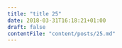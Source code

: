 ```yaml
---
title: "title 25"
date: 2018-03-31T16:18:21+01:00
draft: false
contentFile: "content/posts/25.md"
---
```


